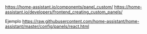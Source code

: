 https://home-assistant.io/components/panel_custom/
https://home-assistant.io/developers/frontend_creating_custom_panels/

Ejemplo
https://raw.githubusercontent.com/home-assistant/home-assistant/master/config/panels/react.html
